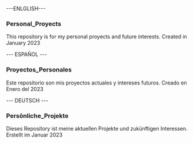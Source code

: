 
---ENLGLISH---
### Personal_Proyects
This repository is for my personal proyects and future interests.
Created in January 2023


--- ESPAÑOL ---
### Proyectos_Personales
Este repositorio son mis proyectos actuales y intereses futuros.
Creado en Enero del 2023


--- DEUTSCH --- 
### Persönliche_Projekte
Dieses Repository ist meine aktuellen Projekte und zukünftigen Interessen.
Erstellt im Januar 2023
